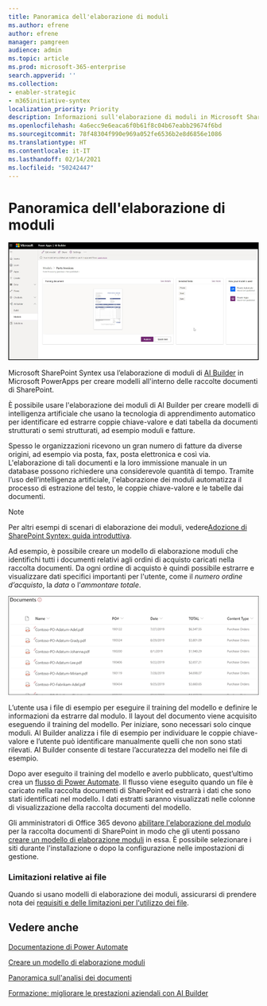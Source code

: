 ```yaml
---
title: Panoramica dell'elaborazione di moduli
ms.author: efrene
author: efrene
manager: pamgreen
audience: admin
ms.topic: article
ms.prod: microsoft-365-enterprise
search.appverid: ''
ms.collection:
- enabler-strategic
- m365initiative-syntex
localization_priority: Priority
description: Informazioni sull'elaborazione di moduli in Microsoft SharePoint Syntex
ms.openlocfilehash: 4a6ecc9e6eaca6f0b61f8c04b67eabb29674f6bd
ms.sourcegitcommit: 78f48304f990e969a052fe6536b2e8d6856e1086
ms.translationtype: HT
ms.contentlocale: it-IT
ms.lasthandoff: 02/14/2021
ms.locfileid: "50242447"
---
```

# <a name="form-processing-overview"></a>Panoramica dell'elaborazione di moduli

 ![AI Builder](../media/content-understanding/ai-builder.png)</br>

Microsoft SharePoint Syntex usa l’elaborazione di moduli di [AI Builder](https://docs.microsoft.com/ai-builder/overview) in Microsoft PowerApps per creare modelli all'interno delle raccolte documenti di SharePoint.

È possibile usare l'elaborazione dei moduli di AI Builder per creare modelli di intelligenza artificiale che usano la tecnologia di apprendimento automatico per identificare ed estrarre coppie chiave-valore e dati tabella da documenti strutturati o semi strutturati, ad esempio moduli e fatture.

Spesso le organizzazioni ricevono un gran numero di fatture da diverse origini, ad esempio via posta, fax, posta elettronica e così via. L'elaborazione di tali documenti e la loro immissione manuale in un database possono richiedere una considerevole quantità di tempo. Tramite l’uso dell’intelligenza artificiale, l'elaborazione dei moduli automatizza il processo di estrazione del testo, le coppie chiave-valore e le tabelle dai documenti. 

> [!NOTE]
> Per altri esempi di scenari di elaborazione dei moduli, vedere[Adozione di SharePoint Syntex: guida introduttiva](https://docs.microsoft.com/microsoft-365/contentunderstanding/adoption-getstarted#form-processing-scenario-example).

Ad esempio, è possibile creare un modello di elaborazione moduli che identifichi tutti i documenti relativi agli ordini di acquisto caricati nella raccolta documenti. Da ogni ordine di acquisto è quindi possibile estrarre e visualizzare dati specifici importanti per l'utente, come il *numero ordine d’acquisto*, la *data* o l’*ammontare totale*.

![Visualizzazione della raccolta documenti](../media/content-understanding/doc-lib-done.png)</br>  

L’utente usa i file di esempio per eseguire il training del modello e definire le informazioni da estrarre dal modulo. Il layout del documento viene acquisito eseguendo il training del modello. Per iniziare, sono necessari solo cinque moduli. AI Builder analizza i file di esempio per individuare le coppie chiave-valore e l’utente può identificare manualmente quelli che non sono stati rilevati.  AI Builder consente di testare l’accuratezza del modello nei file di esempio.

Dopo aver eseguito il training del modello e averlo pubblicato, quest’ultimo crea un [flusso di Power Automate](https://docs.microsoft.com/power-automate/getting-started). Il flusso viene eseguito quando un file è caricato nella raccolta documenti di SharePoint ed estrarrà i dati che sono stati identificati nel modello. I dati estratti saranno visualizzati nelle colonne di visualizzazione della raccolta documenti del modello.

Gli amministratori di Office 365 devono [abilitare l'elaborazione del modulo](https://docs.microsoft.com/microsoft-365/contentunderstanding/set-up-content-understanding#to-set-up-content-understanding) per la raccolta documenti di SharePoint in modo che gli utenti possano [creare un modello di elaborazione moduli](create-a-form-processing-model.md) in essa. È possibile selezionare i siti durante l'installazione o dopo la configurazione nelle impostazioni di gestione.

### <a name="file-limitations"></a>Limitazioni relative ai file

Quando si usano modelli di elaborazione dei moduli, assicurarsi di prendere nota dei [requisiti e delle limitazioni per l'utilizzo dei file](https://docs.microsoft.com/ai-builder/form-processing-model-requirements).



## <a name="see-also"></a>Vedere anche
  
[Documentazione di Power Automate](https://docs.microsoft.com/power-automate/)

[Creare un modello di elaborazione moduli](create-a-form-processing-model.md)

[Panoramica sull'analisi dei documenti](document-understanding-overview.md)

[Formazione: migliorare le prestazioni aziendali con AI Builder](https://docs.microsoft.com/learn/paths/improve-business-performance-ai-builder/?source=learn)
